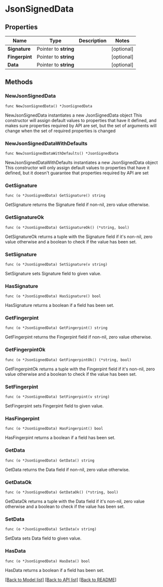 # JsonSignedData

## Properties

Name | Type | Description | Notes
------------ | ------------- | ------------- | -------------
**Signature** | Pointer to **string** |  | [optional] 
**Fingerpint** | Pointer to **string** |  | [optional] 
**Data** | Pointer to **string** |  | [optional] 

## Methods

### NewJsonSignedData

`func NewJsonSignedData() *JsonSignedData`

NewJsonSignedData instantiates a new JsonSignedData object
This constructor will assign default values to properties that have it defined,
and makes sure properties required by API are set, but the set of arguments
will change when the set of required properties is changed

### NewJsonSignedDataWithDefaults

`func NewJsonSignedDataWithDefaults() *JsonSignedData`

NewJsonSignedDataWithDefaults instantiates a new JsonSignedData object
This constructor will only assign default values to properties that have it defined,
but it doesn't guarantee that properties required by API are set

### GetSignature

`func (o *JsonSignedData) GetSignature() string`

GetSignature returns the Signature field if non-nil, zero value otherwise.

### GetSignatureOk

`func (o *JsonSignedData) GetSignatureOk() (*string, bool)`

GetSignatureOk returns a tuple with the Signature field if it's non-nil, zero value otherwise
and a boolean to check if the value has been set.

### SetSignature

`func (o *JsonSignedData) SetSignature(v string)`

SetSignature sets Signature field to given value.

### HasSignature

`func (o *JsonSignedData) HasSignature() bool`

HasSignature returns a boolean if a field has been set.

### GetFingerpint

`func (o *JsonSignedData) GetFingerpint() string`

GetFingerpint returns the Fingerpint field if non-nil, zero value otherwise.

### GetFingerpintOk

`func (o *JsonSignedData) GetFingerpintOk() (*string, bool)`

GetFingerpintOk returns a tuple with the Fingerpint field if it's non-nil, zero value otherwise
and a boolean to check if the value has been set.

### SetFingerpint

`func (o *JsonSignedData) SetFingerpint(v string)`

SetFingerpint sets Fingerpint field to given value.

### HasFingerpint

`func (o *JsonSignedData) HasFingerpint() bool`

HasFingerpint returns a boolean if a field has been set.

### GetData

`func (o *JsonSignedData) GetData() string`

GetData returns the Data field if non-nil, zero value otherwise.

### GetDataOk

`func (o *JsonSignedData) GetDataOk() (*string, bool)`

GetDataOk returns a tuple with the Data field if it's non-nil, zero value otherwise
and a boolean to check if the value has been set.

### SetData

`func (o *JsonSignedData) SetData(v string)`

SetData sets Data field to given value.

### HasData

`func (o *JsonSignedData) HasData() bool`

HasData returns a boolean if a field has been set.


[[Back to Model list]](../README.md#documentation-for-models) [[Back to API list]](../README.md#documentation-for-api-endpoints) [[Back to README]](../README.md)


